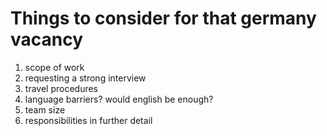 # Things to consider for that germany vacancy
1. scope of work
2. requesting a strong interview
3. travel procedures
4. language barriers? would english be enough?
5. team size
6. responsibilities in further detail